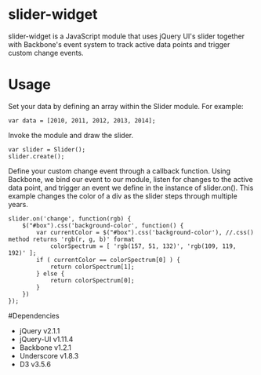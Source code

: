 # slider-widget

slider-widget is a JavaScript module that uses jQuery UI's slider together with Backbone's event system to track active data points and trigger custom change events.

# Usage

Set your data by defining an array within the Slider module. For example:

	var data = [2010, 2011, 2012, 2013, 2014];

Invoke the module and draw the slider.

	var slider = Slider();
	slider.create();

Define your custom change event through a callback function. Using Backbone, we bind our event to our module, listen for changes to the active data point, and trigger an event we define in the instance of slider.on(). This example changes the color of a div as the slider steps through multiple years.

	slider.on('change', function(rgb) {
	    $("#box").css('background-color', function() {
	        var currentColor = $("#box").css('background-color'), //.css() method returns 'rgb(r, g, b)' format
	            colorSpectrum = [ 'rgb(157, 51, 132)', 'rgb(109, 119, 192)' ];
	        if ( currentColor == colorSpectrum[0] ) {
	            return colorSpectrum[1];
	        } else {
	            return colorSpectrum[0];
	        }
	    })
	});

#Dependencies

* jQuery v2.1.1
* jQuery-UI v1.11.4
* Backbone v1.2.1
* Underscore v1.8.3
* D3 v3.5.6
